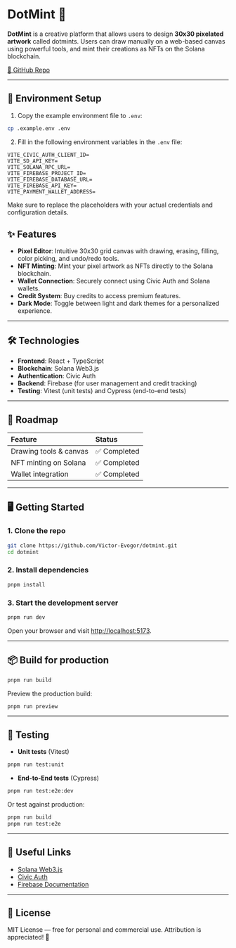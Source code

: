 # DotMint 🎨

**DotMint** is a creative platform that allows users to design **30x30 pixelated artwork** called dotmints. Users can draw manually on a web-based canvas using powerful tools, and mint their creations as NFTs on the Solana blockchain.

[🔗 GitHub Repo](https://github.com/Victor-Evogor/dotmint.git)

---

## 🔧 Environment Setup

1. Copy the example environment file to `.env`:

```bash
cp .example.env .env
```

2. Fill in the following environment variables in the `.env` file:

```
VITE_CIVIC_AUTH_CLIENT_ID=
VITE_SD_API_KEY=
VITE_SOLANA_RPC_URL=
VITE_FIREBASE_PROJECT_ID=
VITE_FIREBASE_DATABASE_URL=
VITE_FIREBASE_API_KEY=
VITE_PAYMENT_WALLET_ADDRESS=
```

Make sure to replace the placeholders with your actual credentials and configuration details.

## ✨ Features

- **Pixel Editor**: Intuitive 30x30 grid canvas with drawing, erasing, filling, color picking, and undo/redo tools.
- **NFT Minting**: Mint your pixel artwork as NFTs directly to the Solana blockchain.
- **Wallet Connection**: Securely connect using Civic Auth and Solana wallets.
- **Credit System**: Buy credits to access premium features.
- **Dark Mode**: Toggle between light and dark themes for a personalized experience.

---

## 🛠️ Technologies

- **Frontend**: React + TypeScript
- **Blockchain**: Solana Web3.js
- **Authentication**: Civic Auth
- **Backend**: Firebase (for user management and credit tracking)
- **Testing**: Vitest (unit tests) and Cypress (end-to-end tests)

---

## 🚀 Roadmap

| Feature                   | Status         |
| :------------------------ | :------------- |
| Drawing tools & canvas    | ✅ Completed   |
| NFT minting on Solana     | ✅ Completed   |
| Wallet integration        | ✅ Completed   |

---

## 🖥️ Getting Started

### 1. Clone the repo

```bash
git clone https://github.com/Victor-Evogor/dotmint.git
cd dotmint
```

### 2. Install dependencies

```bash
pnpm install
```

### 3. Start the development server

```bash
pnpm run dev
```

Open your browser and visit [http://localhost:5173](http://localhost:5173).

---

## 📦 Build for production

```bash
pnpm run build
```

Preview the production build:

```bash
pnpm run preview
```

---

## 🧪 Testing

- **Unit tests** (Vitest)

```bash
pnpm run test:unit
```

- **End-to-End tests** (Cypress)

```bash
pnpm run test:e2e:dev
```

Or test against production:

```bash
pnpm run build
pnpm run test:e2e
```

---

## 🔗 Useful Links

- [Solana Web3.js](https://solana-labs.github.io/solana-web3.js/)
- [Civic Auth](https://www.civic.com/)
- [Firebase Documentation](https://firebase.google.com/docs)

---

## 📄 License

MIT License — free for personal and commercial use. Attribution is appreciated! 🚀
